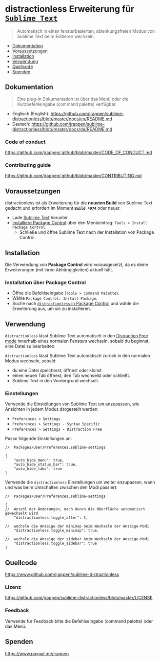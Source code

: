 # distractionless Erweiterung für [`Sublime Text`](https://www.sublimetext.com)

> Automatisch in einen fensterbasierten, ablenkungsfreien Modus von Sublime Text beim Editieren wechseln.

* [Dokumentation](#dokumentation)
* [Voraussetzungen](#voraussetzungen)
* [Installation](#installation)
* [Verwendung](#verwendung)
* [Quellcode](#quellcode)
* [Spenden](#spenden)

## Dokumentation

> Eine plug-in Dokumentation ist über das Menü oder die Kurzbefehleingabe (command palette) verfügbar.

* Englisch (English):
  <https://github.com/jrappen/sublime-distractionless/blob/master/docs/en/README.md>
* Deutsch:
  <https://github.com/jrappen/sublime-distractionless/blob/master/docs/de/README.md>

### Code of conduct

<https://github.com/jrappen/.github/blob/master/CODE_OF_CONDUCT.md>

### Contributing guide

<https://github.com/jrappen/.github/blob/master/CONTRIBUTING.md>

## Voraussetzungen

distractionless ist als Erweiterung für die **neusten Build** von Sublime Text gedacht und erfordert im Moment **`Build 4074`** oder neuer.

* Lade [Sublime Text](https://www.sublimetext.com) herunter
* [Installiere Package Control](https://packagecontrol.io/installation) über den Menüeintrag: `Tools > Install Package Control`
    * Schließe und öffne Sublime Text nach der Installation von Package Control.

## Installation

Die Verwendung von **Package Control** wird vorausgesetzt, da es deine Erweiterungen (mit ihren Abhängigkeiten) aktuell hält.

### Installation über Package Control

* Öffne die Befehlseingabe (`Tools > Command Palette`).
* Wähle `Package Control: Install Package`.
* Suche nach [`distractionless` in Package Control](https://packagecontrol.io/packages/distractionless) und wähle die Erweiterung aus, um sie zu installieren.

## Verwendung

`distractionless` lässt Sublime Text automatisch in den [Distraction Free mode](https://www.sublimetext.com/docs/distraction_free.html) innerhalb eines normalen Fensters wechseln, sobald du beginnst, eine Datei zu bearbeiten.

`distractionless` lässt Sublime Text automatisch zurück in den normalen Modus wechseln, sobald:

* du eine Datei speicherst, öffnest oder klonst.
* einen neuen Tab öffnest, den Tab wechselst oder schließt.
* Sublime Text in den Vordergrund wechselt.

### Einstellungen

Verwende die Einstellungen von Sublime Text um anzupassen, wie Ansichten in jedem Modus dargestellt werden:

* `Preferences > Settings`
* `Preferences > Settings - Syntax Specific`
* `Preferences > Settings - Distraction Free`

Passe folgende Einstellungen an:

```jsonc
//  Packages/User/Preferences.sublime-settings

{
    "auto_hide_menu": true,
    "auto_hide_status_bar": true,
    "auto_hide_tabs": true
}
```

Verwende die `distractionless` Einstellungen um weiter anzupassen, wann und was beim Umschalten zwischen den Modi passiert:

```jsonc
//  Packages/User/Preferences.sublime-settings

{
//  Anzahl der Änderungen, nach denen die Oberfläche automatisch gewechselt wird
    "distractionless.toggle_after": 1,

//  wechsle die Anzeige der minimap beim Wechseln der Anzeige-Modi
    "distractionless.toggle_minimap": true,

//  wechsle die Anzeige der sidebar beim Wechseln der Anzeige-Modi
    "distractionless.toggle_sidebar": true
}
```

## Quellcode

<https://www.github.com/jrappen/sublime-distractionless>

### Lizenz

<https://github.com/jrappen/sublime-distractionless/blob/master/LICENSE>

### Feedback

Verwende für Feedback bitte die Befehlseingabe (command palette) oder das Menü.

## Spenden

<https://www.paypal.me/jrappen>
